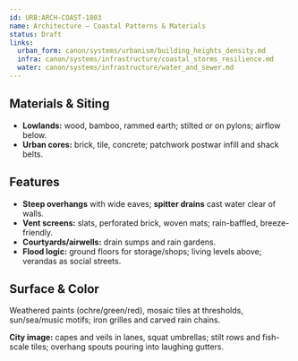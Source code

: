 ```yaml
---
id: URB:ARCH-COAST-1803
name: Architecture — Coastal Patterns & Materials
status: Draft
links:
  urban_form: canon/systems/urbanism/building_heights_density.md
  infra: canon/systems/infrastructure/coastal_storms_resilience.md
  water: canon/systems/infrastructure/water_and_sewer.md
---
```


## Materials & Siting
- **Lowlands:** wood, bamboo, rammed earth; stilted or on pylons; airflow below.
- **Urban cores:** brick, tile, concrete; patchwork postwar infill and shack belts.

## Features
- **Steep overhangs** with wide eaves; **spitter drains** cast water clear of walls.
- **Vent screens:** slats, perforated brick, woven mats; rain-baffled, breeze-friendly.
- **Courtyards/airwells:** drain sumps and rain gardens.
- **Flood logic:** ground floors for storage/shops; living levels above; verandas as social streets.

## Surface & Color
Weathered paints (ochre/green/red), mosaic tiles at thresholds, sun/sea/music motifs; iron grilles and carved rain chains.

**City image:** capes and veils in lanes, squat umbrellas; stilt rows and fish-scale tiles; overhang spouts pouring into laughing gutters.
